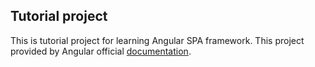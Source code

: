 ## Tutorial project

This is tutorial project for learning Angular SPA framework. This project provided by Angular official 
<a href="https://angular.io/tutorial/first-app">documentation</a>.
